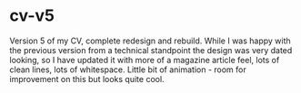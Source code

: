 # cv-v5

Version 5 of my CV, complete redesign and rebuild. While I was happy with the previous version from a technical standpoint the design was very dated looking, so I have updated
it with more of a magazine article feel, lots of clean lines, lots of whitespace. Little bit of animation - room for improvement on this but looks quite cool.
